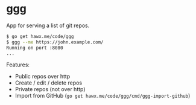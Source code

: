 # ggg

App for serving a list of git repos.

``` bash
$ go get hawx.me/code/ggg
$ ggg --me https://john.example.com/
Running on port :8080
...
```

Features:

- Public repos over http
- Create / edit / delete repos
- Private repos (not over http)
- Import from GitHub (`go get hawx.me/code/ggg/cmd/ggg-import-github`)
